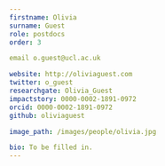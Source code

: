 ```yaml
---
firstname: Olivia
surname: Guest
role: postdocs
order: 3

email o.guest@ucl.ac.uk

website: http://oliviaguest.com
twitter: o_guest
researchgate: Olivia_Guest
impactstory: 0000-0002-1891-0972
orcid: 0000-0002-1891-0972
github: oliviaguest

image_path: /images/people/olivia.jpg

bio: To be filled in.
---
```

